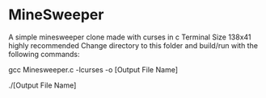 # MineSweeper
 A simple minesweeper clone made with curses in c
 Terminal Size 138x41 highly recommended 
 Change directory to this folder and build/run with the following commands:

 gcc Minesweeper.c -lcurses -o [Output File Name]

./[Output File Name]